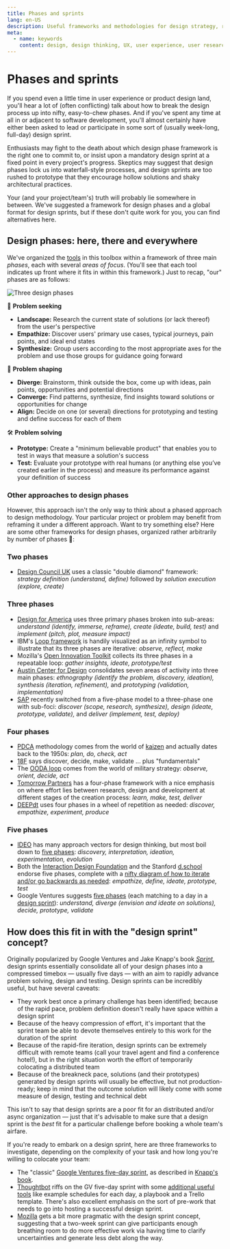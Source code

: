 ```yaml
---
title: Phases and sprints
lang: en-US
description: Useful frameworks and methodologies for design strategy, research and testing
meta:
  - name: keywords
    content: design, design thinking, UX, user experience, user research, user testing
---
```


# Phases and sprints

If you spend even a little time in user experience or product design land, you'll hear a lot of (often conflicting) talk about how to break the design process up into nifty, easy-to-chew phases. And if you've spent any time at all in or adjacent to software development, you'll almost certainly have either been asked to lead or participate in some sort of (usually week-long, full-day) design sprint.

Enthusiasts may fight to the death about which design phase framework is the right one to commit to, or insist upon a mandatory design sprint at a fixed point in every project's progress. Skeptics may suggest that design phases lock us into waterfall-style processes, and design sprints are too rushed to prototype that they encourage hollow solutions and shaky architectural practices.

Your (and your project/team's) truth will probably lie somewhere in between. We've suggested a framework for design phases and a global format for design sprints, but if these don't quite work for you, you can find alternatives here.

## Design phases: here, there and everywhere

We've organized the [tools](tools/) in this toolbox within a framework of three main _phases_, each with several _areas of focus_. (You'll see that each tool indicates up front where it fits in within this framework.) Just to recap, "our" phases are as follows:

![Three design phases](/img/design-phases.png)

🔎 **Problem seeking**

* **Landscape:** Research the current state of solutions (or lack thereof) from the user's perspective
* **Empathize:** Discover users' primary use cases, typical journeys, pain points, and ideal end states
* **Synthesize:** Group users according to the most appropriate axes for the problem and use those groups for guidance going forward

🎨 **Problem shaping**

* **Diverge:** Brainstorm, think outside the box, come up with ideas, pain points, opportunities and potential directions
* **Converge:** Find patterns, synthesize, find insights toward solutions or opportunities for change
* **Align:** Decide on one (or several) directions for prototyping and testing and define success for each of them

🛠️ **Problem solving**

* **Prototype:** Create a "minimum believable product" that enables you to test in ways that measure a solution's success
* **Test:** Evaluate your prototype with real humans (or anything else you’ve created earlier in the process) and measure its performance against your definition of success

### Other approaches to design phases

However, this approach isn't the only way to think about a phased approach to design methodology. Your particular project or problem may benefit from reframing it under a different approach. Want to try something else? Here are some other frameworks for design phases, organized rather arbitrarily by number of phases 🤷:

### Two phases

* [Design Council UK](https://innovationenglish.sites.ku.dk/model/double-diamond-2/) uses a classic "double diamond" framework: _strategy definition (understand, define)_ followed by _solution execution (explore, create)_

### Three phases

* [Design for America](https://www.slideshare.net/DesignforAmerica/design-for-americaprocess-guideunderstand) uses three primary phases broken into sub-areas: _understand (identify, immerse, reframe), create (ideate, build, test)_ and _implement (pitch, plot, measure impact)_
* IBM's [Loop framework](https://www.ibm.com/design/thinking/page/framework/loop) is handily visualized as an infinity symbol to illustrate that its three phases are iterative: _observe, reflect, make_
* Mozilla's [Open Innovation Toolkit](https://toolkit.mozilla.org/) collects its three phases in a repeatable loop: _gather insights, ideate, prototype/test_
* [Austin Center for Design](https://cdn-images-1.medium.com/max/1600/1*vkb_0nJKVcrFIRtkODE2Ng.png) consolidates seven areas of activity into three main phases: _ethnography (identify the problem, discovery, ideation), synthesis (iteration, refinement),_ and _prototyping (validation, implementation)_
* [SAP](https://experience.sap.com/skillup/introduction-to-design-thinking) recently switched from a five-phase model to a three-phase one with sub-foci: _discover (scope, research, synthesize), design (ideate, prototype, validate),_ and _deliver (implement, test, deploy)_

### Four phases

* [PDCA](https://asq.org/quality-resources/pdca-cycle) methodology comes from the world of [kaizen](https://en.wikipedia.org/wiki/Kaizen) and actually dates back to the 1950s: _plan, do, check, act_
* [18F](https://methods.18f.gov/) says discover, decide, make, validate ... plus "fundamentals"
* The [OODA loop](https://en.wikipedia.org/wiki/OODA_loop) comes from the world of military strategy: _observe, orient, decide, act_
* [Tomorrow Partners](https://tomorrowpartners.com/about) has a four-phase framework with a nice emphasis on where effort lies between research, design and development at different stages of the creation process: _learn, make, test, deliver_
* [DEEPdt](https://www.deepdesignthinking.com/) uses four phases in a wheel of repetition as needed: _discover, empathize, experiment, produce_

### Five phases

* [IDEO](https://www.ideo.org/approach) has many approach vectors for design thinking, but most boil down to [five phases](https://static.tumblr.com/x4wewqg/TiPlqojdp/the_design_process.png): _discovery, interpretation, ideation, experimentation, evolution_
* Both the [Interaction Design Foundation](https://www.interaction-design.org/literature/article/5-stages-in-the-design-thinking-process) and the Stanford [d.school](https://dschool-old.stanford.edu/sandbox/groups/designresources/wiki/36873/attachments/74b3d/ModeGuideBOOTCAMP2010L.pdf) endorse five phases, complete with a [nifty diagram of how to iterate and/or go backwards as needed](https://public-media.interaction-design.org/images/uploads/401261ba5cae057e1e039ae3ea1e056a.jpg): _empathize, define, ideate, prototype, test_
* Google Ventures suggests [five phases](https://cdn-images-1.medium.com/max/2600/1*GKwX3BVxyolw_uqWoqW2gA.png) (each matching to a day in a [design sprint](https://www.gv.com/sprint/)): _understand, diverge (envision and ideate on solutions), decide, prototype, validate_

## How does this fit in with the "design sprint" concept?

Originally popularized by Google Ventures and Jake Knapp's book [_Sprint_](https://www.thesprintbook.com/), design sprints essentially consolidate all of your design phases into a compressed timebox — usually five days — with an aim to rapidly advance problem solving, design and testing. Design sprints can be incredibly useful, but have several caveats:

* They work best once a primary challenge has been identified; because of the rapid pace, problem definition doesn't really have space within a design sprint
* Because of the heavy compression of effort, it's important that the sprint team be able to devote themselves entirely to this work for the duration of the sprint
* Because of the rapid-fire iteration, design sprints can be extremely difficult with remote teams (call your travel agent and find a conference hotel!), but in the right situation worth the effort of temporarily colocating a distributed team
* Because of the breakneck pace, solutions (and their prototypes) generated by design sprints will usually be effective, but not production-ready; keep in mind that the outcome solution will likely come with some measure of design, testing and technical debt

This isn't to say that design sprints are a poor fit for an distributed and/or async organization — just that it's advisable to make sure that a design sprint is the _best_ fit for a particular challenge before booking a whole team's airfare.

If you're ready to embark on a design sprint, here are three frameworks to investigate, depending on the complexity of your task and how long you're willing to colocate your team:

* The "classic" [Google Ventures five-day sprint](https://www.gv.com/sprint/), as described in [Knapp's book](https://www.thesprintbook.com/).
* [Thoughtbot](https://thoughtbot.com/) riffs on the GV five-day sprint with some [additional useful tools](https://github.com/thoughtbot/design-sprint) like example schedules for each day, a playbook and a Trello template. There's also excellent emphasis on the sort of pre-work that needs to go into hosting a successful design sprint.
* [Mozilla](https://toolkit.mozilla.org/method/product-design-sprint/) gets a bit more pragmatic with the design sprint concept, suggesting that a two-week sprint can give participants enough breathing room to do more effective work via having time to clarify uncertainties and generate less debt along the way. 

